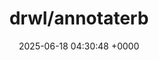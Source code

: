 ---
title: "drwl/annotaterb"
link: "https://github.com/drwl/annotaterb"
date: "2025-06-18 04:30:48 +0000"
description: "A Ruby Gem that adds annotations to your Rails models and route files."
category: "github"
---